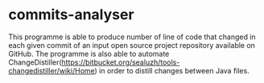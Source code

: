 # commits-analyser

This programme is able to produce number of line of code that changed in each given commit of an input open source project repository available on GitHub. The programme is also able to automate ChangeDistiller(https://bitbucket.org/sealuzh/tools-changedistiller/wiki/Home) in order to distill changes between Java files.

